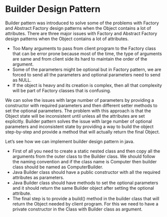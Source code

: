 # Builder Design Pattern

Builder pattern was introduced to solve some of the problems with Factory and Abstract Factory design patterns when the Object contains a lot of attributes. There are three major issues with Factory and Abstract Factory design patterns when the Object contains a lot of attributes.

 - Too Many arguments to pass from client program to the Factory class that can be error prone because most of the time, the type of arguments are same and from client side its hard to maintain the order of the argument.
- Some of the parameters might be optional but in Factory pattern, we are forced to send all the parameters and optional parameters need to send as NULL.
- If the object is heavy and its creation is complex, then all that complexity will be part of Factory classes that is confusing.

We can solve the issues with large number of parameters by providing a constructor with required parameters and then different setter methods to set the optional parameters. The problem with this approach is that the Object state will be inconsistent until unless all the attributes are set explicitly. Builder pattern solves the issue with large number of optional parameters and inconsistent state by providing a way to build the object step-by-step and provide a method that will actually return the final Object.

Let’s see how we can implement builder design pattern in java.

- First of all you need to create a static nested class and then copy all the arguments from the outer class to the Builder class. We should follow the naming convention and if the class name is Computer then builder class should be named as ComputerBuilder.
- Java Builder class should have a public constructor with all the required attributes as parameters.
- Java Builder class should have methods to set the optional parameters and it should return the same Builder object after setting the optional attribute.
- The final step is to provide a build() method in the builder class that will return the Object needed by client program. For this we need to have a private constructor in the Class with Builder class as argument.